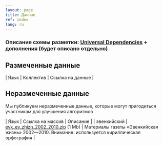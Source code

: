```yaml
---
layout: page
title: Данные
ref: index
lang: ru
---
```


### Описание схемы разметки: [Universal Dependencies](https://universaldependencies.org/format.html) + дополнения (будет описано отдельно)

## Размеченные данные
| Язык        | Коллектив           | Ссылка на данные  |

## Неразмеченные данные
Мы публикуем неразмеченные данные, которые могут пригодиться участникам для улучшения алгоритмов


| Язык        | Ссылка на массив           | Описание  |
| эвенкийский      |  [evk_ev_zhizn_2002_2010.zip](https://drive.google.com/open?id=1he2q6RncA_NKHPIJjSzlkK-2qgEFTiCG) (1 Mb) | Материалы газеты «Эвенкийская жизнь» 2002—2010. Внимание: используется кириллическая орфография |